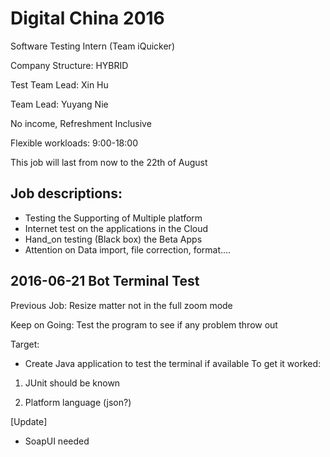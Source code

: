 # Digital China 2016
Software Testing Intern (Team iQuicker)

Company Structure: HYBRID

Test Team Lead: Xin Hu

Team Lead: Yuyang Nie

No income, Refreshment Inclusive

Flexible workloads: 9:00-18:00

This job will last from now to the 22th of August

## Job descriptions:
-  Testing the Supporting of Multiple platform
-  Internet test on the applications in the Cloud
-  Hand_on testing (Black box) the Beta Apps
-  Attention on Data import, file correction, format....


## 2016-06-21 Bot Terminal Test
Previous Job: Resize matter not in the full zoom mode

Keep on Going: Test the program to see if any problem throw out

Target:
- Create Java application to test the terminal if available
To get it worked:

1. JUnit should be known

2. Platform language (json?)

[Update]
- SoapUI needed
